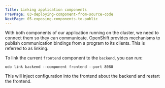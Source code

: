 ```yaml
---
Title: Linking application components
PrevPage: 03-deploying-component-from-source-code
NextPage: 05-exposing-components-to-public
---
```


With both components of our application running on the cluster, we need to connect them so they can communicate. OpenShift provides mechanisms to publish communication bindings from a program to its clients. This is referred to as linking.

To link the current ``frontend`` component to the ``backend``, you can run:

```execute-1
odo link backend --component frontend --port 8080
```

This will inject configuration into the frontend about the backend and restart the frontend.
